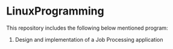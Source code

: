 # LinuxProgramming

This repository includes the following below mentioned program:

1. Design and implementation of a Job Processing application 


